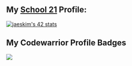 ## My [School 21](https://21-school.ru/ "School21 Homepage") Profile:

[![jaeskim's 42 stats](https://badge42.herokuapp.com/api/stats/zdawnsta)](https://github.com/JaeSeoKim/badge42)

## My Codewarrior Profile Badges
<img src="https://www.codewars.com/users/Norsee/badges/large">
